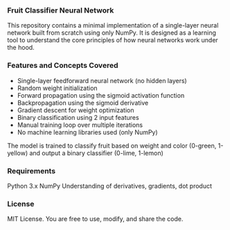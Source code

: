 ### Fruit Classifier Neural Network ###
This repository contains a minimal implementation of a single-layer neural network built from scratch using only NumPy. It is designed as a learning tool to understand the core principles of how neural networks work under the hood.

### Features and Concepts Covered ###
* Single-layer feedforward neural network (no hidden layers)
* Random weight initialization
* Forward propagation using the sigmoid activation function
* Backpropagation using the sigmoid derivative
* Gradient descent for weight optimization
* Binary classification using 2 input features
* Manual training loop over multiple iterations
* No machine learning libraries used (only NumPy)

The model is trained to classify fruit based on weight and color (0-green, 1-yellow) and output a binary classifier (0-lime, 1-lemon)


### Requirements ###
Python 3.x
NumPy
Understanding of derivatives, gradients, dot product


### License ###
MIT License. You are free to use, modify, and share the code.
